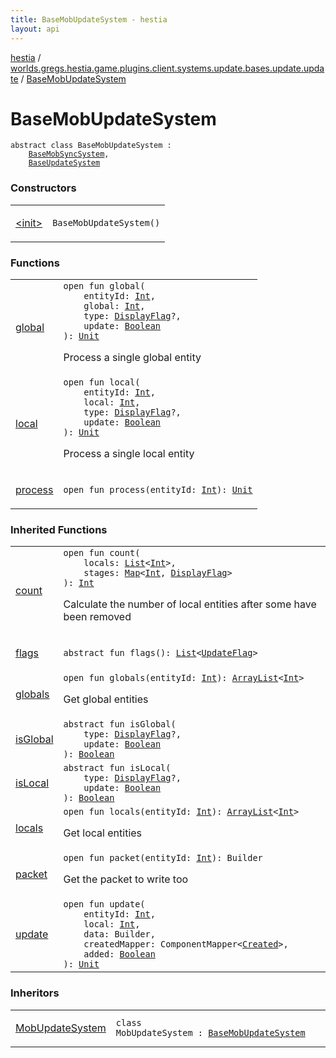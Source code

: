 ```yaml
---
title: BaseMobUpdateSystem - hestia
layout: api
---
```


<div class='api-docs-breadcrumbs'><a href="../../index.html">hestia</a> / <a href="../index.html">worlds.gregs.hestia.game.plugins.client.systems.update.bases.update.update</a> / <a href="./index.html">BaseMobUpdateSystem</a></div>

# BaseMobUpdateSystem

<div class="signature"><code><span class="keyword">abstract</span> <span class="keyword">class </span><span class="identifier">BaseMobUpdateSystem</span>&nbsp;<span class="symbol">:</span>&nbsp;<br/>&nbsp;&nbsp;&nbsp;&nbsp;<a href="../../worlds.gregs.hestia.game.plugins.client.systems.update.bases.update.sync/-base-mob-sync-system/index.html"><span class="identifier">BaseMobSyncSystem</span></a><span class="symbol">, </span><br/>&nbsp;&nbsp;&nbsp;&nbsp;<a href="../../worlds.gregs.hestia.game.plugins.client.systems.update.bases.update/-base-update-system/index.html"><span class="identifier">BaseUpdateSystem</span></a></code></div>

### Constructors

<table class="api-docs-table">
<tbody>
<tr>
<td markdown="1">

<a href="-init-.html">&lt;init&gt;</a>


</td>
<td markdown="1">
<div class="signature"><code><span class="identifier">BaseMobUpdateSystem</span><span class="symbol">(</span><span class="symbol">)</span></code></div>

</td>
</tr>
</tbody>
</table>

### Functions

<table class="api-docs-table">
<tbody>
<tr>
<td markdown="1">

<a href="global.html">global</a>


</td>
<td markdown="1">
<div class="signature"><code><span class="keyword">open</span> <span class="keyword">fun </span><span class="identifier">global</span><span class="symbol">(</span><br/>&nbsp;&nbsp;&nbsp;&nbsp;<span class="parameterName" id="worlds.gregs.hestia.game.plugins.client.systems.update.bases.update.update.BaseMobUpdateSystem$global(kotlin.Int, kotlin.Int, worlds.gregs.hestia.game.update.DisplayFlag, kotlin.Boolean)/entityId">entityId</span><span class="symbol">:</span>&nbsp;<a href="https://kotlinlang.org/api/latest/jvm/stdlib/kotlin/-int/index.html"><span class="identifier">Int</span></a><span class="symbol">, </span><br/>&nbsp;&nbsp;&nbsp;&nbsp;<span class="parameterName" id="worlds.gregs.hestia.game.plugins.client.systems.update.bases.update.update.BaseMobUpdateSystem$global(kotlin.Int, kotlin.Int, worlds.gregs.hestia.game.update.DisplayFlag, kotlin.Boolean)/global">global</span><span class="symbol">:</span>&nbsp;<a href="https://kotlinlang.org/api/latest/jvm/stdlib/kotlin/-int/index.html"><span class="identifier">Int</span></a><span class="symbol">, </span><br/>&nbsp;&nbsp;&nbsp;&nbsp;<span class="parameterName" id="worlds.gregs.hestia.game.plugins.client.systems.update.bases.update.update.BaseMobUpdateSystem$global(kotlin.Int, kotlin.Int, worlds.gregs.hestia.game.update.DisplayFlag, kotlin.Boolean)/type">type</span><span class="symbol">:</span>&nbsp;<a href="../../worlds.gregs.hestia.game.update/-display-flag/index.html"><span class="identifier">DisplayFlag</span></a><span class="symbol">?</span><span class="symbol">, </span><br/>&nbsp;&nbsp;&nbsp;&nbsp;<span class="parameterName" id="worlds.gregs.hestia.game.plugins.client.systems.update.bases.update.update.BaseMobUpdateSystem$global(kotlin.Int, kotlin.Int, worlds.gregs.hestia.game.update.DisplayFlag, kotlin.Boolean)/update">update</span><span class="symbol">:</span>&nbsp;<a href="https://kotlinlang.org/api/latest/jvm/stdlib/kotlin/-boolean/index.html"><span class="identifier">Boolean</span></a><br/><span class="symbol">)</span><span class="symbol">: </span><a href="https://kotlinlang.org/api/latest/jvm/stdlib/kotlin/-unit/index.html"><span class="identifier">Unit</span></a></code></div>

Process a single global entity


</td>
</tr>
<tr>
<td markdown="1">

<a href="local.html">local</a>


</td>
<td markdown="1">
<div class="signature"><code><span class="keyword">open</span> <span class="keyword">fun </span><span class="identifier">local</span><span class="symbol">(</span><br/>&nbsp;&nbsp;&nbsp;&nbsp;<span class="parameterName" id="worlds.gregs.hestia.game.plugins.client.systems.update.bases.update.update.BaseMobUpdateSystem$local(kotlin.Int, kotlin.Int, worlds.gregs.hestia.game.update.DisplayFlag, kotlin.Boolean)/entityId">entityId</span><span class="symbol">:</span>&nbsp;<a href="https://kotlinlang.org/api/latest/jvm/stdlib/kotlin/-int/index.html"><span class="identifier">Int</span></a><span class="symbol">, </span><br/>&nbsp;&nbsp;&nbsp;&nbsp;<span class="parameterName" id="worlds.gregs.hestia.game.plugins.client.systems.update.bases.update.update.BaseMobUpdateSystem$local(kotlin.Int, kotlin.Int, worlds.gregs.hestia.game.update.DisplayFlag, kotlin.Boolean)/local">local</span><span class="symbol">:</span>&nbsp;<a href="https://kotlinlang.org/api/latest/jvm/stdlib/kotlin/-int/index.html"><span class="identifier">Int</span></a><span class="symbol">, </span><br/>&nbsp;&nbsp;&nbsp;&nbsp;<span class="parameterName" id="worlds.gregs.hestia.game.plugins.client.systems.update.bases.update.update.BaseMobUpdateSystem$local(kotlin.Int, kotlin.Int, worlds.gregs.hestia.game.update.DisplayFlag, kotlin.Boolean)/type">type</span><span class="symbol">:</span>&nbsp;<a href="../../worlds.gregs.hestia.game.update/-display-flag/index.html"><span class="identifier">DisplayFlag</span></a><span class="symbol">?</span><span class="symbol">, </span><br/>&nbsp;&nbsp;&nbsp;&nbsp;<span class="parameterName" id="worlds.gregs.hestia.game.plugins.client.systems.update.bases.update.update.BaseMobUpdateSystem$local(kotlin.Int, kotlin.Int, worlds.gregs.hestia.game.update.DisplayFlag, kotlin.Boolean)/update">update</span><span class="symbol">:</span>&nbsp;<a href="https://kotlinlang.org/api/latest/jvm/stdlib/kotlin/-boolean/index.html"><span class="identifier">Boolean</span></a><br/><span class="symbol">)</span><span class="symbol">: </span><a href="https://kotlinlang.org/api/latest/jvm/stdlib/kotlin/-unit/index.html"><span class="identifier">Unit</span></a></code></div>

Process a single local entity


</td>
</tr>
<tr>
<td markdown="1">

<a href="process.html">process</a>


</td>
<td markdown="1">
<div class="signature"><code><span class="keyword">open</span> <span class="keyword">fun </span><span class="identifier">process</span><span class="symbol">(</span><span class="parameterName" id="worlds.gregs.hestia.game.plugins.client.systems.update.bases.update.update.BaseMobUpdateSystem$process(kotlin.Int)/entityId">entityId</span><span class="symbol">:</span>&nbsp;<a href="https://kotlinlang.org/api/latest/jvm/stdlib/kotlin/-int/index.html"><span class="identifier">Int</span></a><span class="symbol">)</span><span class="symbol">: </span><a href="https://kotlinlang.org/api/latest/jvm/stdlib/kotlin/-unit/index.html"><span class="identifier">Unit</span></a></code></div>

</td>
</tr>
</tbody>
</table>

### Inherited Functions

<table class="api-docs-table">
<tbody>
<tr>
<td markdown="1">

<a href="../../worlds.gregs.hestia.game.plugins.client.systems.update.bases.update.sync/-base-mob-sync-system/count.html">count</a>


</td>
<td markdown="1">
<div class="signature"><code><span class="keyword">open</span> <span class="keyword">fun </span><span class="identifier">count</span><span class="symbol">(</span><br/>&nbsp;&nbsp;&nbsp;&nbsp;<span class="parameterName" id="worlds.gregs.hestia.game.plugins.client.systems.update.bases.update.sync.BaseMobSyncSystem$count(kotlin.collections.List((kotlin.Int)), kotlin.collections.Map((kotlin.Int, worlds.gregs.hestia.game.update.DisplayFlag)))/locals">locals</span><span class="symbol">:</span>&nbsp;<a href="https://kotlinlang.org/api/latest/jvm/stdlib/kotlin.collections/-list/index.html"><span class="identifier">List</span></a><span class="symbol">&lt;</span><a href="https://kotlinlang.org/api/latest/jvm/stdlib/kotlin/-int/index.html"><span class="identifier">Int</span></a><span class="symbol">&gt;</span><span class="symbol">, </span><br/>&nbsp;&nbsp;&nbsp;&nbsp;<span class="parameterName" id="worlds.gregs.hestia.game.plugins.client.systems.update.bases.update.sync.BaseMobSyncSystem$count(kotlin.collections.List((kotlin.Int)), kotlin.collections.Map((kotlin.Int, worlds.gregs.hestia.game.update.DisplayFlag)))/stages">stages</span><span class="symbol">:</span>&nbsp;<a href="https://kotlinlang.org/api/latest/jvm/stdlib/kotlin.collections/-map/index.html"><span class="identifier">Map</span></a><span class="symbol">&lt;</span><a href="https://kotlinlang.org/api/latest/jvm/stdlib/kotlin/-int/index.html"><span class="identifier">Int</span></a><span class="symbol">,</span>&nbsp;<a href="../../worlds.gregs.hestia.game.update/-display-flag/index.html"><span class="identifier">DisplayFlag</span></a><span class="symbol">&gt;</span><br/><span class="symbol">)</span><span class="symbol">: </span><a href="https://kotlinlang.org/api/latest/jvm/stdlib/kotlin/-int/index.html"><span class="identifier">Int</span></a></code></div>

Calculate the number of local entities after some have been removed


</td>
</tr>
<tr>
<td markdown="1">

<a href="../../worlds.gregs.hestia.game.plugins.client.systems.update.bases.update/-base-update-system/flags.html">flags</a>


</td>
<td markdown="1">
<div class="signature"><code><span class="keyword">abstract</span> <span class="keyword">fun </span><span class="identifier">flags</span><span class="symbol">(</span><span class="symbol">)</span><span class="symbol">: </span><a href="https://kotlinlang.org/api/latest/jvm/stdlib/kotlin.collections/-list/index.html"><span class="identifier">List</span></a><span class="symbol">&lt;</span><a href="../../worlds.gregs.hestia.game.update/-update-flag/index.html"><span class="identifier">UpdateFlag</span></a><span class="symbol">&gt;</span></code></div>

</td>
</tr>
<tr>
<td markdown="1">

<a href="../../worlds.gregs.hestia.game.plugins.client.systems.update.bases.update.sync/-base-mob-sync-system/globals.html">globals</a>


</td>
<td markdown="1">
<div class="signature"><code><span class="keyword">open</span> <span class="keyword">fun </span><span class="identifier">globals</span><span class="symbol">(</span><span class="parameterName" id="worlds.gregs.hestia.game.plugins.client.systems.update.bases.update.sync.BaseMobSyncSystem$globals(kotlin.Int)/entityId">entityId</span><span class="symbol">:</span>&nbsp;<a href="https://kotlinlang.org/api/latest/jvm/stdlib/kotlin/-int/index.html"><span class="identifier">Int</span></a><span class="symbol">)</span><span class="symbol">: </span><a href="https://kotlinlang.org/api/latest/jvm/stdlib/kotlin.collections/-array-list/index.html"><span class="identifier">ArrayList</span></a><span class="symbol">&lt;</span><a href="https://kotlinlang.org/api/latest/jvm/stdlib/kotlin/-int/index.html"><span class="identifier">Int</span></a><span class="symbol">&gt;</span></code></div>

Get global entities


</td>
</tr>
<tr>
<td markdown="1">

<a href="../../worlds.gregs.hestia.game.plugins.client.systems.update.bases.update/-base-update-system/is-global.html">isGlobal</a>


</td>
<td markdown="1">
<div class="signature"><code><span class="keyword">abstract</span> <span class="keyword">fun </span><span class="identifier">isGlobal</span><span class="symbol">(</span><br/>&nbsp;&nbsp;&nbsp;&nbsp;<span class="parameterName" id="worlds.gregs.hestia.game.plugins.client.systems.update.bases.update.BaseUpdateSystem$isGlobal(worlds.gregs.hestia.game.update.DisplayFlag, kotlin.Boolean)/type">type</span><span class="symbol">:</span>&nbsp;<a href="../../worlds.gregs.hestia.game.update/-display-flag/index.html"><span class="identifier">DisplayFlag</span></a><span class="symbol">?</span><span class="symbol">, </span><br/>&nbsp;&nbsp;&nbsp;&nbsp;<span class="parameterName" id="worlds.gregs.hestia.game.plugins.client.systems.update.bases.update.BaseUpdateSystem$isGlobal(worlds.gregs.hestia.game.update.DisplayFlag, kotlin.Boolean)/update">update</span><span class="symbol">:</span>&nbsp;<a href="https://kotlinlang.org/api/latest/jvm/stdlib/kotlin/-boolean/index.html"><span class="identifier">Boolean</span></a><br/><span class="symbol">)</span><span class="symbol">: </span><a href="https://kotlinlang.org/api/latest/jvm/stdlib/kotlin/-boolean/index.html"><span class="identifier">Boolean</span></a></code></div>

</td>
</tr>
<tr>
<td markdown="1">

<a href="../../worlds.gregs.hestia.game.plugins.client.systems.update.bases.update/-base-update-system/is-local.html">isLocal</a>


</td>
<td markdown="1">
<div class="signature"><code><span class="keyword">abstract</span> <span class="keyword">fun </span><span class="identifier">isLocal</span><span class="symbol">(</span><br/>&nbsp;&nbsp;&nbsp;&nbsp;<span class="parameterName" id="worlds.gregs.hestia.game.plugins.client.systems.update.bases.update.BaseUpdateSystem$isLocal(worlds.gregs.hestia.game.update.DisplayFlag, kotlin.Boolean)/type">type</span><span class="symbol">:</span>&nbsp;<a href="../../worlds.gregs.hestia.game.update/-display-flag/index.html"><span class="identifier">DisplayFlag</span></a><span class="symbol">?</span><span class="symbol">, </span><br/>&nbsp;&nbsp;&nbsp;&nbsp;<span class="parameterName" id="worlds.gregs.hestia.game.plugins.client.systems.update.bases.update.BaseUpdateSystem$isLocal(worlds.gregs.hestia.game.update.DisplayFlag, kotlin.Boolean)/update">update</span><span class="symbol">:</span>&nbsp;<a href="https://kotlinlang.org/api/latest/jvm/stdlib/kotlin/-boolean/index.html"><span class="identifier">Boolean</span></a><br/><span class="symbol">)</span><span class="symbol">: </span><a href="https://kotlinlang.org/api/latest/jvm/stdlib/kotlin/-boolean/index.html"><span class="identifier">Boolean</span></a></code></div>

</td>
</tr>
<tr>
<td markdown="1">

<a href="../../worlds.gregs.hestia.game.plugins.client.systems.update.bases.update.sync/-base-mob-sync-system/locals.html">locals</a>


</td>
<td markdown="1">
<div class="signature"><code><span class="keyword">open</span> <span class="keyword">fun </span><span class="identifier">locals</span><span class="symbol">(</span><span class="parameterName" id="worlds.gregs.hestia.game.plugins.client.systems.update.bases.update.sync.BaseMobSyncSystem$locals(kotlin.Int)/entityId">entityId</span><span class="symbol">:</span>&nbsp;<a href="https://kotlinlang.org/api/latest/jvm/stdlib/kotlin/-int/index.html"><span class="identifier">Int</span></a><span class="symbol">)</span><span class="symbol">: </span><a href="https://kotlinlang.org/api/latest/jvm/stdlib/kotlin.collections/-array-list/index.html"><span class="identifier">ArrayList</span></a><span class="symbol">&lt;</span><a href="https://kotlinlang.org/api/latest/jvm/stdlib/kotlin/-int/index.html"><span class="identifier">Int</span></a><span class="symbol">&gt;</span></code></div>

Get local entities


</td>
</tr>
<tr>
<td markdown="1">

<a href="../../worlds.gregs.hestia.game.plugins.client.systems.update.bases.update.sync/-base-mob-sync-system/packet.html">packet</a>


</td>
<td markdown="1">
<div class="signature"><code><span class="keyword">open</span> <span class="keyword">fun </span><span class="identifier">packet</span><span class="symbol">(</span><span class="parameterName" id="worlds.gregs.hestia.game.plugins.client.systems.update.bases.update.sync.BaseMobSyncSystem$packet(kotlin.Int)/entityId">entityId</span><span class="symbol">:</span>&nbsp;<a href="https://kotlinlang.org/api/latest/jvm/stdlib/kotlin/-int/index.html"><span class="identifier">Int</span></a><span class="symbol">)</span><span class="symbol">: </span><span class="identifier">Builder</span></code></div>

Get the packet to write too


</td>
</tr>
<tr>
<td markdown="1">

<a href="../../worlds.gregs.hestia.game.plugins.client.systems.update.bases.update/-base-update-system/update.html">update</a>


</td>
<td markdown="1">
<div class="signature"><code><span class="keyword">open</span> <span class="keyword">fun </span><span class="identifier">update</span><span class="symbol">(</span><br/>&nbsp;&nbsp;&nbsp;&nbsp;<span class="parameterName" id="worlds.gregs.hestia.game.plugins.client.systems.update.bases.update.BaseUpdateSystem$update(kotlin.Int, kotlin.Int, world.gregs.hestia.core.network.packets.Packet.Builder, com.artemis.ComponentMapper((worlds.gregs.hestia.game.plugins.core.components.entity.Created)), kotlin.Boolean)/entityId">entityId</span><span class="symbol">:</span>&nbsp;<a href="https://kotlinlang.org/api/latest/jvm/stdlib/kotlin/-int/index.html"><span class="identifier">Int</span></a><span class="symbol">, </span><br/>&nbsp;&nbsp;&nbsp;&nbsp;<span class="parameterName" id="worlds.gregs.hestia.game.plugins.client.systems.update.bases.update.BaseUpdateSystem$update(kotlin.Int, kotlin.Int, world.gregs.hestia.core.network.packets.Packet.Builder, com.artemis.ComponentMapper((worlds.gregs.hestia.game.plugins.core.components.entity.Created)), kotlin.Boolean)/local">local</span><span class="symbol">:</span>&nbsp;<a href="https://kotlinlang.org/api/latest/jvm/stdlib/kotlin/-int/index.html"><span class="identifier">Int</span></a><span class="symbol">, </span><br/>&nbsp;&nbsp;&nbsp;&nbsp;<span class="parameterName" id="worlds.gregs.hestia.game.plugins.client.systems.update.bases.update.BaseUpdateSystem$update(kotlin.Int, kotlin.Int, world.gregs.hestia.core.network.packets.Packet.Builder, com.artemis.ComponentMapper((worlds.gregs.hestia.game.plugins.core.components.entity.Created)), kotlin.Boolean)/data">data</span><span class="symbol">:</span>&nbsp;<span class="identifier">Builder</span><span class="symbol">, </span><br/>&nbsp;&nbsp;&nbsp;&nbsp;<span class="parameterName" id="worlds.gregs.hestia.game.plugins.client.systems.update.bases.update.BaseUpdateSystem$update(kotlin.Int, kotlin.Int, world.gregs.hestia.core.network.packets.Packet.Builder, com.artemis.ComponentMapper((worlds.gregs.hestia.game.plugins.core.components.entity.Created)), kotlin.Boolean)/createdMapper">createdMapper</span><span class="symbol">:</span>&nbsp;<span class="identifier">ComponentMapper</span><span class="symbol">&lt;</span><a href="../../worlds.gregs.hestia.game.plugins.core.components.entity/-created/index.html"><span class="identifier">Created</span></a><span class="symbol">&gt;</span><span class="symbol">, </span><br/>&nbsp;&nbsp;&nbsp;&nbsp;<span class="parameterName" id="worlds.gregs.hestia.game.plugins.client.systems.update.bases.update.BaseUpdateSystem$update(kotlin.Int, kotlin.Int, world.gregs.hestia.core.network.packets.Packet.Builder, com.artemis.ComponentMapper((worlds.gregs.hestia.game.plugins.core.components.entity.Created)), kotlin.Boolean)/added">added</span><span class="symbol">:</span>&nbsp;<a href="https://kotlinlang.org/api/latest/jvm/stdlib/kotlin/-boolean/index.html"><span class="identifier">Boolean</span></a><br/><span class="symbol">)</span><span class="symbol">: </span><a href="https://kotlinlang.org/api/latest/jvm/stdlib/kotlin/-unit/index.html"><span class="identifier">Unit</span></a></code></div>

</td>
</tr>
</tbody>
</table>

### Inheritors

<table class="api-docs-table">
<tbody>
<tr>
<td markdown="1">

<a href="../../worlds.gregs.hestia.game.plugins.client.systems.update.update/-mob-update-system/index.html">MobUpdateSystem</a>


</td>
<td markdown="1">
<div class="signature"><code><span class="keyword">class </span><span class="identifier">MobUpdateSystem</span>&nbsp;<span class="symbol">:</span>&nbsp;<a href="./index.html"><span class="identifier">BaseMobUpdateSystem</span></a></code></div>

</td>
</tr>
</tbody>
</table>
